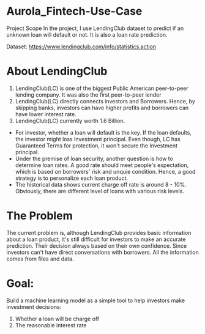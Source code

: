 # Aurola_Fintech-Use-Case

Project Scope
In the project, I use LendingClub dataset to predict if an unknown loan will default or not. It is also a loan rate prediction.

Dataset: https://www.lendingclub.com/info/statistics.action

# About LendingClub

1. LendingClub(LC) is one of the biggest Public American peer-to-peer lending company. It was also the first peer-to-peer lender
2. LendingClub(LC) directly connects investors and Borrowers. Hence, by skipping banks, investors can have higher profits and borrowers can have lower interest rate.
3. LendingClub(LC) currently worth 1.6 Billion.
- For investor, whether a loan will default is the key. If the loan defaults, the investor might loss Investment principal. Even though, LC has Guaranteed Terms for protection, it won't secure the Investment principal.
- Under the premise of loan security, another question is how to determine loan rates. A good rate should meet people's expectation, which is based on borrowers' risk and unquie condition. Hence, a good strategy is to personalize each loan product.
- The historical data shows current charge off rate is around 8 - 10%. Obviously, there are different level of loans with various risk levels.

# The Problem

The current problem is, although LendingClub provides basic information about a loan product, it's still difficult for investors to make an accurate prediction. Their decision always based on their own confidence. Since investors can't have direct conversations with borrowers. All the information comes from files and data.

# Goal: 
Build a machine learning model as a simple tool to help investors make investment decisions:
1.  Whether a loan will be charge off
2.  The reasonable interest rate
